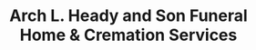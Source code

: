 ---
title: "Arch L. Heady and Son Funeral Home & Cremation Services"
url: /louisville/arch-l-heady-and-son-funeral-home-and-cremation-services/
shop: funeral directors
---